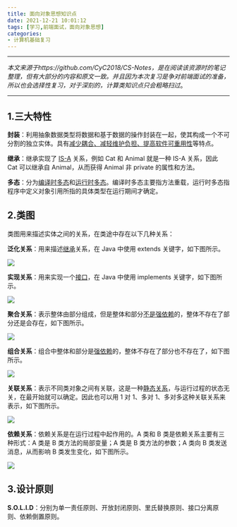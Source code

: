 ```yaml
---
title: 面向对象思想知识点
date: 2021-12-21 10:01:12
tags: [学习,前端面试，面向对象思想]
categories:
- 计算机基础复习
---
```


------

*本文来源于https://github.com/CyC2018/CS-Notes，是在阅读该资源时的笔记整理，但有大部分的内容和原文一致。并且因为本次复习是争对前端面试的准备，所以也会选择性复习，对于深刻的，计算类知识点只会粗略扫过*。

------

## 1.三大特性

**封装**：利用抽象数据类型将数据和基于数据的操作封装在一起，使其构成一个不可分割的独立实体。具有<u>减少耦合、减轻维护负担、提高软件可重用性</u>等特点。

**继承**：继承实现了 <u>IS-A</u> 关系，例如 Cat 和 Animal 就是一种 IS-A 关系，因此 Cat 可以继承自 Animal，从而获得 Animal 非 private 的属性和方法。

**多态**：分为<u>编译时多态</u>和<u>运行时多态</u>。编译时多态主要指方法重载，运行时多态指程序中定义对象引用所指的具体类型在运行期间才确定。

## 2.类图

类图用来描述实体之间的关系，在类途中存在以下几种关系：

**泛化关系**：用来描述<u>继承</u>关系，在 Java 中使用 extends 关键字，如下图所示。

![](/images/2021122106.png)

**实现关系**：用来实现一个<u>接口</u>，在 Java 中使用 implements 关键字，如下图所示。

![](/images/2021122107.png)

**聚合关系**：表示整体由部分组成，但是整体和部分<u>不是强依赖</u>的，整体不存在了部分还是会存在，如下图所示。

![](/images/2021122108.png)

**组合关系**：组合中整体和部分是<u>强依赖</u>的，整体不存在了部分也不存在了，如下图所示。

![](/images/2021122109.png)

**关联关系**：表示不同类对象之间有关联，这是一种<u>静态关系</u>，与运行过程的状态无关，在最开始就可以确定。因此也可以用 1 对 1、多对 1、多对多这种关联关系来表示，如下图所示。

![](/images/2021122110.png)

**依赖关系**：依赖关系是在运行过程中起作用的。A 类和 B 类是依赖关系主要有三种形式：A 类是 B 类方法的局部变量；A 类是 B 类方法的参数；A 类向 B 类发送消息，从而影响 B 类发生变化，如下图所示。

![](/images/2021122110.png)

## 3.设计原则

**S.O.L.I.D**：分别为单一责任原则、开放封闭原则、里氏替换原则、接口分离原则、依赖倒置原则。

